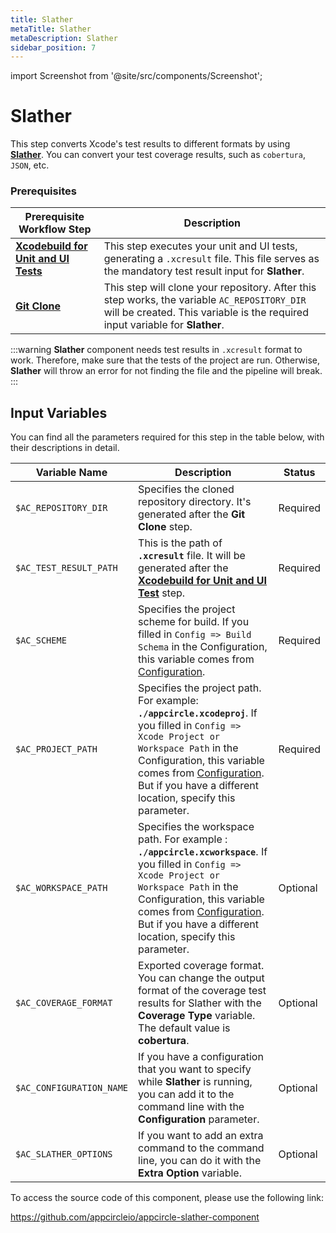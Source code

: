 ```yaml
---
title: Slather
metaTitle: Slather
metaDescription: Slather
sidebar_position: 7
---
```


import Screenshot from '@site/src/components/Screenshot';

# Slather

This step converts Xcode's test results to different formats by using [**Slather**](https://github.com/SlatherOrg/slather/). You can convert your test coverage results, such as `cobertura`, `JSON`, etc.

### Prerequisites

| Prerequisite Workflow Step                      | Description                                     |
|-------------------------------------------------|-------------------------------------------------|
| [**Xcodebuild for Unit and UI Tests**](https://docs.appcircle.io/workflows/ios-specific-workflow-steps#xcodebuild-for-unit-and-ui-tests) | This step executes your unit and UI tests, generating a `.xcresult` file. This file serves as the mandatory test result input for **Slather**. |
| [**Git Clone**](https://docs.appcircle.io/workflows/common-workflow-steps/#git-clone) | This step will clone your repository. After this step works, the variable `AC_REPOSITORY_DIR` will be created. This variable is the required input variable for **Slather**. |


<Screenshot url='https://cdn.appcircle.io/docs/assets/BE2830-slatherOrder.png' />

:::warning
**Slather** component needs test results in `.xcresult` format to work. Therefore, make sure that the tests of the project are run. Otherwise, **Slather** will throw an error for not finding the file and the pipeline will break. 
:::

## Input Variables

You can find all the parameters required for this step in the table below, with their descriptions in detail.

<Screenshot url='https://cdn.appcircle.io/docs/assets/BE2830-slatherInput.png' />

| Variable Name           | Description                          | Status                           |
|-------------------------|--------------------------------------|----------------------------------|
| `$AC_REPOSITORY_DIR`    | Specifies the cloned repository directory. It's generated after the **Git Clone** step. | Required |
| `$AC_TEST_RESULT_PATH`  | This is the path of **`.xcresult`** file. It will be generated after the [**Xcodebuild for Unit and UI Test**](https://docs.appcircle.io/workflows/ios-specific-workflow-steps#xcodebuild-for-unit-and-ui-tests) step. | Required |
| `$AC_SCHEME`            | Specifies the project scheme for build. If you filled in `Config => Build Schema` in the Configuration, this variable comes from [Configuration](https://docs.appcircle.io/build/building-ios-applications#build-configuration). | Required |
| `$AC_PROJECT_PATH`      | Specifies the project path. For example: **`./appcircle.xcodeproj`**. If you filled in `Config => Xcode Project or Workspace Path` in the Configuration, this variable comes from [Configuration](https://docs.appcircle.io/build/building-ios-applications#build-configuration). But if you have a different location, specify this parameter. | Required |
| `$AC_WORKSPACE_PATH`    | Specifies the workspace path. For example : **`./appcircle.xcworkspace`**. If you filled in `Config => Xcode Project or Workspace Path` in the Configuration, this variable comes from [Configuration](https://docs.appcircle.io/build/building-ios-applications#build-configuration). But if you have a different location, specify this parameter. | Optional |
| `$AC_COVERAGE_FORMAT`   | Exported coverage format. You can change the output format of the coverage test results for Slather with the **Coverage Type** variable. The default value is **cobertura**. | Optional |
| `$AC_CONFIGURATION_NAME`| If you have a configuration that you want to specify while **Slather** is running, you can add it to the command line with the **Configuration** parameter. | Optional |
| `$AC_SLATHER_OPTIONS`   | If you want to add an extra command to the command line, you can do it with the **Extra Option** variable. | Optional |


To access the source code of this component, please use the following link:

https://github.com/appcircleio/appcircle-slather-component